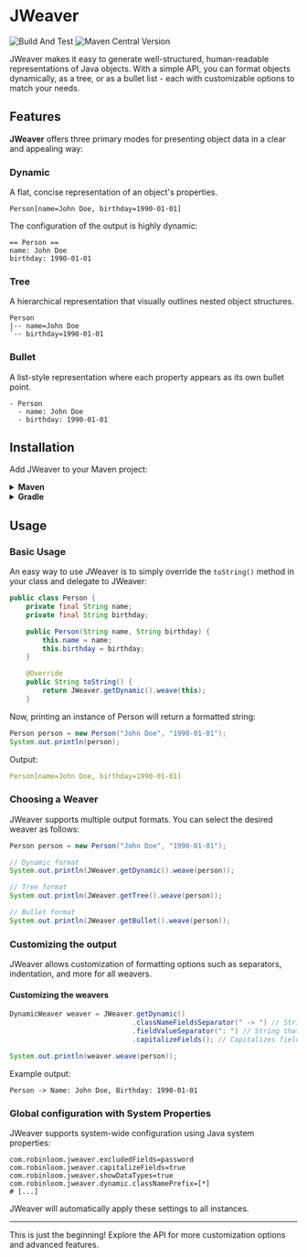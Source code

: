 # JWeaver
![Build And Test](https://github.com/robinloom/jweaver/actions/workflows/build.yml/badge.svg)
![Maven Central Version](https://img.shields.io/maven-central/v/com.robinloom/jweaver)

JWeaver makes it easy to generate well-structured, human-readable representations of Java objects. With a simple API, you can format objects dynamically, as a tree, or as a bullet list - each with customizable options to match your needs.
## Features

**JWeaver** offers three primary modes for presenting object data in a clear and appealing way:

### Dynamic
A flat, concise representation of an object's properties.

```
Person[name=John Doe, birthday=1990-01-01]
```

The configuration of the output is highly dynamic:

```
== Person ==
name: John Doe
birthday: 1990-01-01
```

### Tree
A hierarchical representation that visually outlines nested object structures.

```
Person
|-- name=John Doe
`-- birthday=1990-01-01
```

### Bullet
A list-style representation where each property appears as its own bullet point.

```
- Person
  - name: John Doe
  - birthday: 1990-01-01
```

## Installation

Add JWeaver to your Maven project:

<details>
  <summary><strong>Maven</strong></summary>

```xml
<dependency>
    <groupId>com.robinloom</groupId>
    <artifactId>jweaver-objects</artifactId>
    <version>1.0.0</version>
</dependency>
```
</details> <details> <summary><strong>Gradle</strong></summary>

```
implementation 'com.robinloom:jweaver-objects:1.0.0'
```
</details>

## Usage
### Basic Usage

An easy way to use JWeaver is to simply override the `toString()` method in your class and delegate to JWeaver:

```java
public class Person {
    private final String name;
    private final String birthday;

    public Person(String name, String birthday) {
        this.name = name;
        this.birthday = birthday;
    }

    @Override
    public String toString() {
        return JWeaver.getDynamic().weave(this);
    }
```

Now, printing an instance of Person will return a formatted string:

```java
Person person = new Person("John Doe", "1990-01-01");
System.out.println(person);
```

Output:
```yaml
Person[name=John Doe, birthday=1990-01-01]
```

### Choosing a Weaver

JWeaver supports multiple output formats. You can select the desired weaver as follows:

```java
Person person = new Person("John Doe", "1990-01-01");

// Dynamic format
System.out.println(JWeaver.getDynamic().weave(person));

// Tree format
System.out.println(JWeaver.getTree().weave(person));

// Bullet format
System.out.println(JWeaver.getBullet().weave(person));
```

### Customizing the output

JWeaver allows customization of formatting options such as separators, indentation, and more for all weavers.

#### Customizing the weavers

```java
DynamicWeaver weaver = JWeaver.getDynamic()
                              .classNameFieldsSeparator(" -> ") // String that separates class name and fields
                              .fieldValueSeparator(": ") // String that separates field name and value
                              .capitalizeFields(); // Capitalizes field names

System.out.println(weaver.weave(person));
```

Example output:

```
Person -> Name: John Doe, Birthday: 1990-01-01
```

### Global configuration with System Properties
JWeaver supports system-wide configuration using Java system properties:

```properties
com.robinloom.jweaver.excludedFields=password
com.robinloom.jweaver.capitalizeFields=true
com.robinloom.jweaver.showDataTypes=true
com.robinloom.jweaver.dynamic.classNamePrefix=[*]
# [...]
```

JWeaver will automatically apply these settings to all instances.

---
This is just the beginning! Explore the API for more customization options and advanced features.